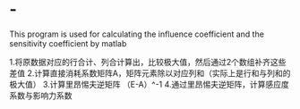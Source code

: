 # -
This program is used for calculating the influence coefficient and the sensitivity coefficient by matlab

1.将原数据对应的行合计、列合计算出，比较极大值，然后通过2个数组补齐这些差值
2.计算直接消耗系数矩阵A，矩阵元素除以对应列和（实际上是行和与列和的极大值）
3.计算里昂惕夫逆矩阵 （E-A）^-1
4.通过里昂惕夫逆矩阵，计算感应度系数与影响力系数
